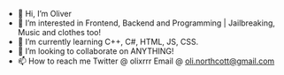 - 👋 Hi, I’m Oliver
- 👀 I’m interested in Frontend, Backend and Programming | Jailbreaking, Music and clothes too!
- 🌱 I’m currently learning C++, C#, HTML, JS, CSS.
- 💞️ I’m looking to collaborate on ANYTHING!
- 📫 How to reach me Twitter @ olixrrr
                     Email @ oli.northcott@gmail.com

<!---
oliv9r/oliv9r is a ✨ special ✨ repository because its `README.md` (this file) appears on your GitHub profile.
You can click the Preview link to take a look at your changes.
--->
